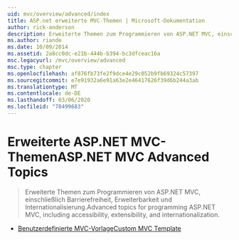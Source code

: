 ```yaml
---
uid: mvc/overview/advanced/index
title: ASP.net erweiterte MVC-Themen | Microsoft-Dokumentation
author: rick-anderson
description: Erweiterte Themen zum Programmieren von ASP.NET MVC, einschließlich Barrierefreiheit, Erweiterbarkeit und Internationalisierung.
ms.author: riande
ms.date: 10/09/2014
ms.assetid: 2a8cc0dc-e21b-444b-b394-bc3dfceac16a
msc.legacyurl: /mvc/overview/advanced
msc.type: chapter
ms.openlocfilehash: af876fb73fe2f9dce4e29c052b9fb69324c57397
ms.sourcegitcommit: e7e91932a6e91a63e2e46417626f39d6b244a3ab
ms.translationtype: MT
ms.contentlocale: de-DE
ms.lasthandoff: 03/06/2020
ms.locfileid: "78499683"
---
```

# <a name="aspnet-mvc-advanced-topics"></a><span data-ttu-id="3c3da-103">Erweiterte ASP.NET MVC-Themen</span><span class="sxs-lookup"><span data-stu-id="3c3da-103">ASP.NET MVC Advanced Topics</span></span>

> <span data-ttu-id="3c3da-104">Erweiterte Themen zum Programmieren von ASP.NET MVC, einschließlich Barrierefreiheit, Erweiterbarkeit und Internationalisierung.</span><span class="sxs-lookup"><span data-stu-id="3c3da-104">Advanced topics for programming ASP.NET MVC, including accessibility, extensibility, and internationalization.</span></span>

- [<span data-ttu-id="3c3da-105">Benutzerdefinierte MVC-Vorlage</span><span class="sxs-lookup"><span data-stu-id="3c3da-105">Custom MVC Template</span></span>](custom-mvc-templates.md)
